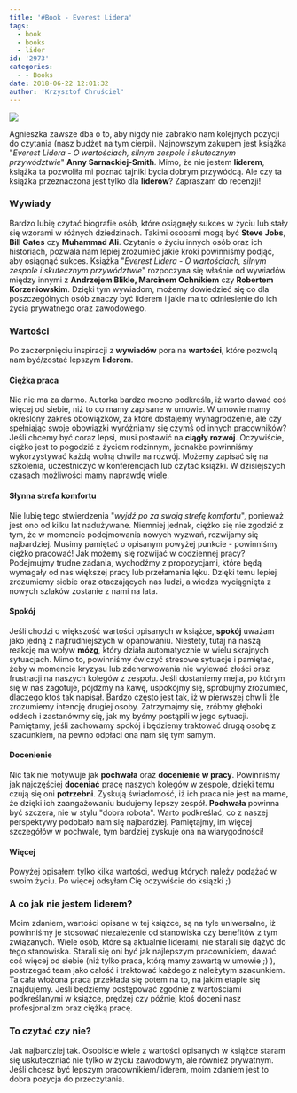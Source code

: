 ```yaml
---
title: '#Book - Everest Lidera'
tags:
  - book
  - books
  - lider
id: '2973'
categories:
  - - Books
date: 2018-06-22 12:01:32
author: 'Krzysztof Chruściel'
---
```


![](http://codecouple.pl/wp-content/uploads/2018/06/DSC_0074.png)

Agnieszka zawsze dba o to, aby nigdy nie zabrakło nam kolejnych pozycji do czytania (nasz budżet na tym cierpi). Najnowszym zakupem jest książka "_Everest Lidera - O wartościach, silnym zespole i skutecznym przywództwie_" **Anny Sarnackiej-Smith**. Mimo, że nie jestem **liderem**, książka ta pozwoliła mi poznać tajniki bycia dobrym przywódcą. Ale czy ta książka przeznaczona jest tylko dla **liderów**? Zapraszam do recenzji!
<!-- more -->
### Wywiady

Bardzo lubię czytać biografie osób, które osiągnęły sukces w życiu lub stały się wzorami w różnych dziedzinach. Takimi osobami mogą być **Steve Jobs**, **Bill Gates** czy **Muhammad Ali**. Czytanie o życiu innych osób oraz ich historiach, pozwala nam lepiej zrozumieć jakie kroki powinniśmy podjąć, aby osiągnąć sukces. Książka "_Everest Lidera - O wartościach, silnym zespole i skutecznym przywództwie_" rozpoczyna się właśnie od wywiadów między innymi z **Andrzejem Blikle, Marcinem Ochnikiem** czy **Robertem Korzeniowskim**. Dzięki tym wywiadom, możemy dowiedzieć się co dla poszczególnych osób znaczy być liderem i jakie ma to odniesienie do ich życia prywatnego oraz zawodowego.

### Wartości

Po zaczerpnięciu inspiracji z **wywiadów** pora na **wartości**, które pozwolą nam być/zostać lepszym **liderem**.

#### Ciężka praca

Nic nie ma za darmo. Autorka bardzo mocno podkreśla, iż warto dawać coś więcej od siebie, niż to co mamy zapisane w umowie. W umowie mamy określony zakres obowiązków, za które dostajemy wynagrodzenie, ale czy spełniając swoje obowiązki wyróżniamy się czymś od innych pracowników? Jeśli chcemy być coraz lepsi, musi postawić na **ciągły rozwój**. Oczywiście, ciężko jest to pogodzić z życiem rodzinnym, jednakże powinniśmy wykorzystywać każdą wolną chwile na rozwój. Możemy zapisać się na szkolenia, uczestniczyć w konferencjach lub czytać książki. W dzisiejszych czasach możliwości mamy naprawdę wiele.

#### Słynna strefa komfortu

Nie lubię tego stwierdzenia "_wyjdź po za swoją strefę komfortu_", ponieważ jest ono od kilku lat nadużywane. Niemniej jednak, ciężko się nie zgodzić z tym, że w momencie podejmowania nowych wyzwań, rozwijamy się najbardziej. Musimy pamiętać o opisanym powyżej punkcie - powinniśmy ciężko pracować! Jak możemy się rozwijać w codziennej pracy? Podejmujmy trudne zadania, wychodźmy z propozycjami, które będą wymagały od nas większej pracy lub przełamania lęku. Dzięki temu lepiej zrozumiemy siebie oraz otaczających nas ludzi, a wiedza wyciągnięta z nowych szlaków zostanie z nami na lata.

#### Spokój

Jeśli chodzi o większość wartości opisanych w książce, **spokój** uważam jako jedną z najtrudniejszych w opanowaniu. Niestety, tutaj na naszą reakcję ma wpływ **mózg**, który działa automatycznie w wielu skrajnych sytuacjach. Mimo to, powinniśmy ćwiczyć stresowe sytuacje i pamiętać, żeby w momencie kryzysu lub zdenerwowania nie wylewać złości oraz frustracji na naszych kolegów z zespołu. Jeśli dostaniemy mejla, po którym się w nas zagotuje, pójdźmy na kawę, uspokójmy się, spróbujmy zrozumieć, dlaczego ktoś tak napisał. Bardzo często jest tak, iż w pierwszej chwili źle zrozumiemy intencję drugiej osoby. Zatrzymajmy się, zróbmy głęboki oddech i zastanówmy się, jak my byśmy postąpili w jego sytuacji. Pamiętamy, jeśli zachowamy spokój i będziemy traktować drugą osobę z szacunkiem, na pewno odpłaci ona nam się tym samym.

#### Docenienie

Nic tak nie motywuje jak **pochwała** oraz **docenienie w pracy**. Powinniśmy jak najczęściej **doceniać** pracę naszych kolegów w zespole, dzięki temu czują się oni **potrzebni**. Zyskują świadomość, iż ich praca nie jest na marne, że dzięki ich zaangażowaniu budujemy lepszy zespół. **Pochwała** powinna być szczera, nie w stylu "dobra robota". Warto podkreślać, co z naszej perspektywy podobało nam się najbardziej. Pamiętajmy, im więcej szczegółów w pochwale, tym bardziej zyskuje ona na wiarygodności!

#### Więcej

Powyżej opisałem tylko kilka wartości, według których należy podążać w swoim życiu. Po więcej odsyłam Cię oczywiście do książki ;)

### A co jak nie jestem liderem?

Moim zdaniem, wartości opisane w tej książce, są na tyle uniwersalne, iż powinniśmy je stosować niezależenie od stanowiska czy benefitów z tym związanych. Wiele osób, które są aktualnie liderami, nie starali się dążyć do tego stanowiska. Starali się oni być jak najlepszym pracownikiem, dawać coś więcej od siebie (niż tylko praca, którą mamy zawartą w umowie ;) ), postrzegać team jako całość i traktować każdego z należytym szacunkiem. Ta cała włożona praca przekłada się potem na to, na jakim etapie się znajdujemy. Jeśli będziemy postępować zgodnie z wartościami podkreślanymi w książce, prędzej czy później ktoś doceni nasz profesjonalizm oraz ciężką pracę.

### To czytać czy nie?

Jak najbardziej tak. Osobiście wiele z wartości opisanych w książce staram się uskuteczniać nie tylko w życiu zawodowym, ale również prywatnym. Jeśli chcesz być lepszym pracownikiem/liderem, moim zdaniem jest to dobra pozycja do przeczytania.